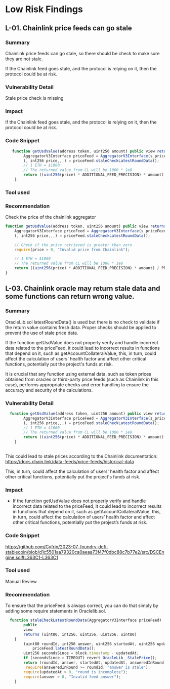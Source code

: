 # Low Risk Findings

## <a id='L-01'></a>L-01. Chainlink price feeds can go stale            



### Summary

Chainlink price feeds can go stale, so there should be check to make sure they are not stale.

If the Chainlink feed goes stale, and the protocol is relying on it, then the protocol could be at risk.

### Vulnerability Detail

Stale price check is missing

### Impact
If the Chainlink feed goes stale, and the protocol is relying on it, then the protocol could be at risk.


### Code Snippet
```js
   function getUsdValue(address token, uint256 amount) public view returns (uint256) { 
        AggregatorV3Interface priceFeed = AggregatorV3Interface(s_priceFeeds[token]);
        (, int256 price,,,) = priceFeed.staleCheckLatestRoundData();
        // 1 ETH = $1000
        // The returned value from CL will be 1000 * 1e8
        return ((uint256(price) * ADDITIONAL_FEED_PRECISION) * amount) / PRECISION;
    }

```
### Tool used


### Recommendation

Check the price of the chainlink aggregator

```js
function getUsdValue(address token, uint256 amount) public view returns (uint256) {
    AggregatorV3Interface priceFeed = AggregatorV3Interface(s_priceFeeds[token]);
    (, int256 price,,,) = priceFeed.staleCheckLatestRoundData();

    // Check if the price retrieved is greater than zero
    require(price > 0, "Invalid price from Chainlink");

    // 1 ETH = $1000
    // The returned value from CL will be 1000 * 1e8
    return ((uint256(price) * ADDITIONAL_FEED_PRECISION) * amount) / PRECISION;
}
```


## <a id='L-03'></a>L-03. Chainlink oracle may return stale data and some functions can return wrong value.             





### Summary

 OracleLib.sol latestRoundData() is used but there is no check to validate if the return value contains fresh data. Proper checks should be applied to prevent the use of stale price data.

If the function getUsdValue does not properly verify and handle incorrect data related to the priceFeed, it could lead to incorrect results in functions that depend on it, such as getAccountCollateralValue, this, in turn, could affect the calculation of users' health factor and affect other critical functions, potentially put the project's funds at risk.

It is crucial that any function using external data, such as token prices obtained from oracles or third-party price feeds (such as Chainlink in this case), performs appropriate checks and error handling to ensure the accuracy and security of the calculations.


### Vulnerability Detail

```js
  function getUsdValue(address token, uint256 amount) public view returns (uint256) { 
        AggregatorV3Interface priceFeed = AggregatorV3Interface(s_priceFeeds[token]);
        (, int256 price,,,) = priceFeed.staleCheckLatestRoundData();
        // 1 ETH = $1000
        // The returned value from CL will be 1000 * 1e8
        return ((uint256(price) * ADDITIONAL_FEED_PRECISION) * amount) / PRECISION;
    }
    

```


This could lead to stale prices according to the Chainlink documentation:
https://docs.chain.link/data-feeds/price-feeds/historical-data



This, in turn, could affect the calculation of users' health factor and affect other critical functions, potentially put the project's funds at risk.

### Impact

-  If the function getUsdValue does not properly verify and handle incorrect data related to the priceFeed, it could lead to incorrect results in functions that depend on it, such as getAccountCollateralValue, this, in turn, could affect the calculation of users’ health factor and affect other critical functions, potentially put the project’s funds at risk.
### Code Snippet
https://github.com/Cyfrin/2023-07-foundry-defi-stablecoin/blob/d1c5501aa79320ca0aeaa73f47f0dbc88c7b77e2/src/DSCEngine.sol#L363C1-L363C1



### Tool used
Manual Review



### Recommendation
To ensure that the priceFeed is always correct, you can do that simply by adding some require statements in Oraclelib.sol.


```js
  function staleCheckLatestRoundData(AggregatorV3Interface priceFeed)
        public
        view
        returns (uint80, int256, uint256, uint256, uint80)
    {
        (uint80 roundId, int256 answer, uint256 startedAt, uint256 updatedAt, uint80 answeredInRound) =
            priceFeed.latestRoundData();
        uint256 secondsSince = block.timestamp - updatedAt;
        if (secondsSince > TIMEOUT) revert OracleLib__StalePrice();
        return (roundId, answer, startedAt, updatedAt, answeredInRound);
         require(answeredInRound >= roundId, "answer is stale");
        require(updatedAt > 0, "round is incomplete");
        require(answer > 0, "Invalid feed answer");
    }
```

